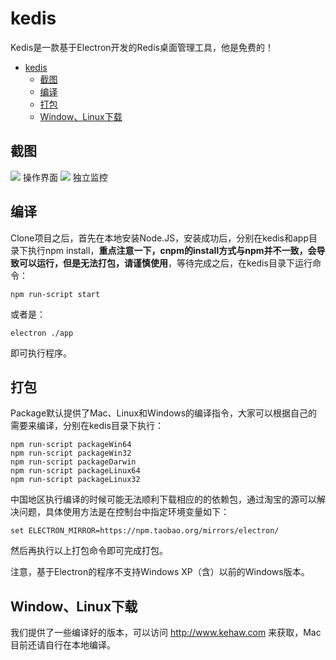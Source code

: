 # kedis
Kedis是一款基于Electron开发的Redis桌面管理工具，他是免费的！  
- [kedis](#kedis)
    - [截图](#%E6%88%AA%E5%9B%BE)
    - [编译](#%E7%BC%96%E8%AF%91)
    - [打包](#%E6%89%93%E5%8C%85)
    - [Window、Linux下载](#window%E3%80%81linux%E4%B8%8B%E8%BD%BD)
## 截图
![](http://www.kehaw.com/images/screenshot.png)
操作界面
![](http://www.kehaw.com/images/mo.png)
独立监控
## 编译
Clone项目之后，首先在本地安装Node.JS，安装成功后，分别在kedis和app目录下执行npm install，**重点注意一下，cnpm的install方式与npm并不一致，会导致可以运行，但是无法打包，请谨慎使用**，等待完成之后，在kedis目录下运行命令：  
```
npm run-script start
```
或者是：
```
electron ./app
```
即可执行程序。  
## 打包
Package默认提供了Mac、Linux和Windows的编译指令，大家可以根据自己的需要来编译，分别在kedis目录下执行：  
```
npm run-script packageWin64
npm run-script packageWin32
npm run-script packageDarwin
npm run-script packageLinux64
npm run-script packageLinux32
```
中国地区执行编译的时候可能无法顺利下载相应的的依赖包，通过淘宝的源可以解决问题，具体使用方法是在控制台中指定环境变量如下：
```
set ELECTRON_MIRROR=https://npm.taobao.org/mirrors/electron/
```
然后再执行以上打包命令即可完成打包。

注意，基于Electron的程序不支持Windows XP（含）以前的Windows版本。

## Window、Linux下载
我们提供了一些编译好的版本，可以访问 http://www.kehaw.com 来获取，Mac目前还请自行在本地编译。